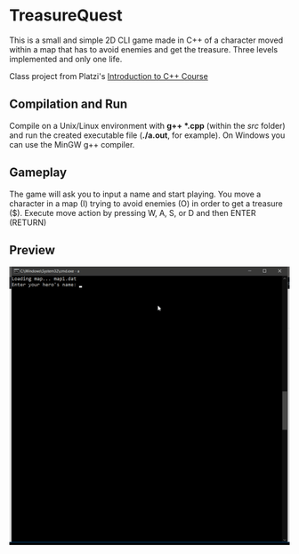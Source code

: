 # TreasureQuest 

This is a small and simple 2D CLI game made in C++ of a character moved within a map that has to avoid enemies and get the treasure. Three levels implemented and only one life.

Class project from Platzi's [Introduction to C++ Course](https://platzi.com/clases/c-plus-plus/)

## Compilation and Run

Compile on a Unix/Linux environment with **g++ \*.cpp** (within the _src_ folder) and run the created executable file (**./a.out**, for example). On Windows you can use the MinGW g++ compiler.

## Gameplay

The game will ask you to input a name and start playing. You move a character in a map (I) trying to avoid enemies (O) in order to get a treasure ($). Execute move action by pressing W, A, S, or D and then ENTER (RETURN)

## Preview

![Short demo](https://raw.githubusercontent.com/jcalvarezj/jcalvarezj.github.io/master/img/CLIGame.gif)

